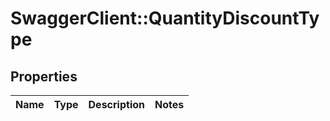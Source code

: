 # SwaggerClient::QuantityDiscountType

## Properties
Name | Type | Description | Notes
------------ | ------------- | ------------- | -------------


